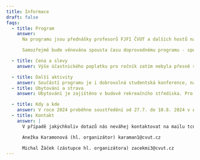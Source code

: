 ```yaml
---
title: Informace
draft: false
faqs:
  - title: Program
    answer:
      Na programu jsou přednášky profesorů FJFI ČVUT a dalších hostů na aktuální a zajímavá témata a kurz z matematiky nebo fyziky podaný formou přístupnou pro středoškoláky – skvělá příprava na začátek studia FJFI.

      Samozřejmě bude věnována spousta času doprovodnému programu - sportovní i strategické týmové hry, výlety po okolí, táboráky s kytarou a mnoho dalšího. Pokud nehrajete na varhany, neváhejte vzít svůj nástroj s sebou!

  - title: Cena a slevy
    answer: Výše účastnického poplatku pro ročník zatím nebyla přesně stanovena, přibližně se bude jednat o 8500 Kč (bude upřesněno). A slevu 500 Kč získáš pokud jsi byl úspěšným řešitelem krajského kola matematické, fyzikální nebo chemické olympiády, zúčastnil jsi se Týdnu vědy na Jaderce či máš vypracovaný nějaký zajímavý projekt, který by jsi nám mohl na TCN odprezentovat. Slevy se dají kombinovat.

  - title: Další aktivity
    answer: Součástí programu je i dobrovolná studentská konference, na které věnujeme čas prezentaci připravených studentských projektů. Tématem projektů může být libovolný problém nebo zajímavý pokus z oblasti matematiky, fyziky, chemie či informatiky, včetně aplikací těchto vědních disciplín v jiných oborech, lze využít například hotový projekt ze SOČ. Návrhy na projekty konzultujte s organizátory (email níže).
  - title: Ubytování a strava
    answer: Ubytování je zajištěno v budově rekreačního střediska. Pro účastníky je zajištěna plná penze. Případné speciální požadavky (vegetariánská, bezlepková strava apod.) prosím uveďte v přihlášce.

  - title: Kdy a kde
    answer: V roce 2024 proběhne soustředění od 27.7. do 10.8. 2024 v Areálu Krakonoš v Bílém Potoce v Jizerských horách.
  - title: Kontakt
    answer: |
      V případě jakýchkoliv dotazů nás neváhej kontaktovat na mailu tcn@fjfj.cvut.cz anebo kontaktuj jednoho z organizátorů:

      Anežka Karamonová (hl. organizátor) karaman1@cvut.cz 

      Michal Žáček (zástupce hl. organizátora) zacekmi3@cvut.cz
---
```

